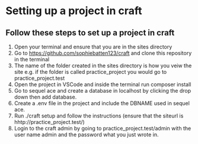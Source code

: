 # Setting up a project in craft #
## Follow these steps to set up a project in craft ##

1. Open your terminal and ensure that you are in the sites directory
2. Go to https://github.com/sophiebatten123/craft and clone this repository in the terminal
3. The name of the folder created in the sites directory is how you veiw the site e.g. if the folder is called practice_project you would go to practice_project.test
4. Open the project in VSCode and inside the terminal run composer install
5. Go to sequel ace and create a database in localhost by clicking the drop down then add database.
6. Create a .env file in the project and include the DBNAME used in sequel ace.
7. Run ./craft setup and follow the instructions (ensure that the siteurl is hhtp://practice_project.test/)
8. Login to the craft admin by going to practice_project.test/admin with the user name admin and the password what you just wrote in.